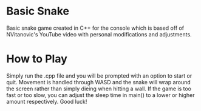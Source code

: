 # Basic Snake
 Basic snake game created in C++ for the console which is based off of NVitanovic's YouTube video with personal modifications and adjustments. 


# How to Play
 Simply run the .cpp file and you will be prompted with an option to start or quit. Movement is handled through WASD and the snake will wrap around the screen rather than simply dieing when hitting a wall. If the game is too fast or too slow, you can adjust the sleep time in main() to a lower or higher amount respectively. Good luck!
